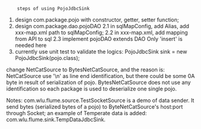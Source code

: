 		steps of using PojoJdbcSink
1. design com.package.pojo with constructor, getter, setter function;
2. design com.package.dao.pojoDAO
	2.1 in sqlMapConfig, add Alias, add xxx-map.xml path to sqlMapConfig;
	2.2 in xxx-map.xml, add mapping from API to sql
	2.3 implement pojoDAO extends DAO<pojo> Only 'insert' is needed here
3. currently use unit test to validate the logics:
	PojoJdbcSink<pojo> sink = new PojoJdbcSink<pojo>(pojo.class);

change NetCatSource to BytesNetCatSource, and the reason is:
	NetCatSource use '\n' as line end identification, but there could be some 0A byte in result of serialization of pojo. BytesNetCatSource does not use any identification so each package is used to deserialize one single pojo.

Notes:
	com.wlu.flume.source.TestSocketSource is a demo of data sender. It send bytes (serialized bytes of a pojo) to ByteNetCatSource's host:port through Socket;
	an example of Temperate data is added: com.wlu.flume.sink.TempDataJdbcSink.
